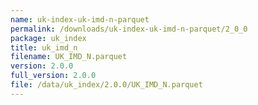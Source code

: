 ```yaml
---
name: uk-index-uk-imd-n-parquet
permalink: /downloads/uk-index-uk-imd-n-parquet/2_0_0
package: uk_index
title: uk_imd_n
filename: UK_IMD_N.parquet
version: 2.0.0
full_version: 2.0.0
file: /data/uk_index/2.0.0/UK_IMD_N.parquet
---
```

